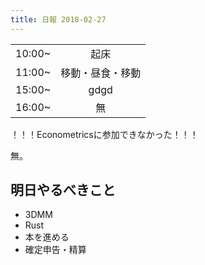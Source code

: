 ```yaml
---
title: 日報 2018-02-27
---
```


|||
|:-|:-:|
|10:00~|起床|
|11:00~|移動・昼食・移動|
|15:00~|gdgd|
|16:00~|無|

！！！Econometricsに参加できなかった！！！

無。

## 明日やるべきこと

- 3DMM
- Rust
- 本を進める
- 確定申告・精算

